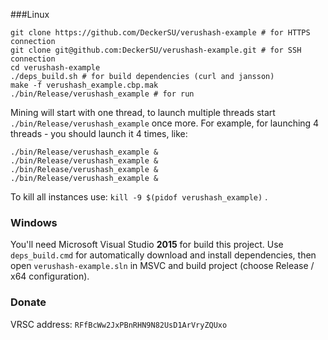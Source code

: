###Linux

```
git clone https://github.com/DeckerSU/verushash-example # for HTTPS connection
git clone git@github.com:DeckerSU/verushash-example.git # for SSH connection
cd verushash-example
./deps_build.sh # for build dependencies (curl and jansson)
make -f verushash_example.cbp.mak 
./bin/Release/verushash_example # for run
```

Mining will start with one thread, to launch multiple threads start `./bin/Release/verushash_example` once more. For example, for launching 4 threads - you should launch it 4 times, like:

```
./bin/Release/verushash_example &
./bin/Release/verushash_example &
./bin/Release/verushash_example &
./bin/Release/verushash_example &
```

To kill all instances use: `kill -9 $(pidof verushash_example)` .

### Windows

You'll need Microsoft Visual Studio **2015** for build this project. Use `deps_build.cmd` for automatically download and install dependencies, then open `verushash-example.sln` in MSVC and build project (choose Release / x64 configuration).

### Donate

VRSC address: `RFfBcWw2JxPBnRHN9N82UsD1ArVryZQUxo`

